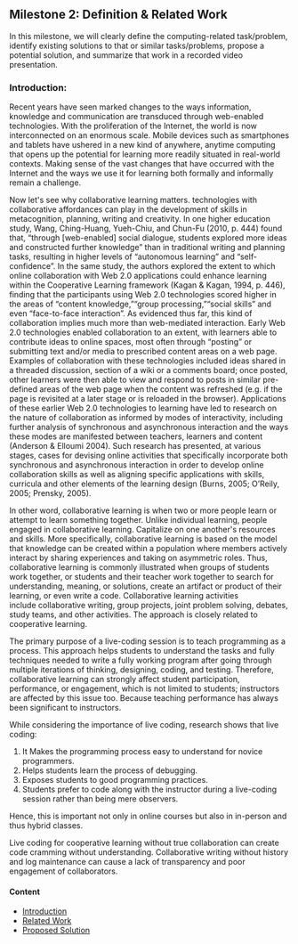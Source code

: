 ## Milestone 2: Definition & Related Work
In this milestone, we will clearly define the computing-related task/problem, identify existing solutions to that or similar tasks/problems,
propose a potential solution, and summarize that work in a recorded video presentation.

### Introduction:
Recent years have seen marked changes to the ways information, knowledge and communication are transduced through web-enabled technologies. With the proliferation of the Internet, the world is now interconnected on an enormous scale. Mobile devices such as smartphones and tablets have ushered in a new kind of anywhere, anytime computing that opens up the potential for learning more readily situated in real-world contexts. Making sense of the vast changes that have occurred with the Internet and the ways we use it for learning both formally and informally remain a challenge.

Now let's see why collaborative learning matters. technologies with collaborative affordances can play in the development of skills in metacognition, planning, writing and creativity. In one higher education study, Wang, Ching-Huang, Yueh-Chiu, and Chun-Fu (2010, p. 444) found that, “through [web-enabled] social dialogue, students explored more ideas and constructed further knowledge” than in traditional writing and planning tasks, resulting in higher levels of “autonomous learning” and “self-confidence”. In the same study, the authors explored the extent to which online collaboration with Web 2.0 applications could enhance learning within the Cooperative Learning framework (Kagan & Kagan, 1994, p. 446), finding that the participants using Web 2.0 technologies scored higher in the areas of “content knowledge,”“group processing,”“social skills” and even “face-to-face interaction”. As evidenced thus far, this kind of collaboration implies much more than web-mediated interaction. Early Web 2.0 technologies enabled collaboration to an extent, with learners able to contribute ideas to online spaces, most often through “posting” or submitting text and/or media to prescribed content areas on a web page. Examples of collaboration with these technologies included ideas shared in a threaded discussion, section of a wiki or a comments board; once posted, other learners were then able to view and respond to posts in similar pre-defined areas of the web page when the content was refreshed (e.g. if the page is revisited at a later stage or is reloaded in the browser). Applications of these earlier Web 2.0 technologies to learning have led to research on the nature of collaboration as informed by modes of interactivity, including further analysis of synchronous and asynchronous interaction and the ways these modes are manifested between teachers, learners and content (Anderson & Elloumi 2004). Such research has presented, at various stages, cases for devising online activities that specifically incorporate both synchronous and asynchronous interaction in order to develop online collaboration skills as well as aligning specific applications with skills, curricula and other elements of the learning design (Burns, 2005; O’Reily, 2005; Prensky, 2005).

In other word, collaborative learning is when two or more people learn or attempt to learn something together.
Unlike individual learning, people engaged in collaborative learning. Capitalize on one another's resources and skills. More specifically, collaborative learning is based on the model that knowledge can be created within a population where members actively interact by sharing experiences and taking on asymmetric roles. Thus, collaborative learning is commonly  illustrated when groups of students work together, or students and their teacher work together to search for understanding, meaning, or solutions, create an artifact or product of their learning, or even write a code. Collaborative learning activities include collaborative writing, group
projects, joint problem solving, debates, study teams, and other activities. The approach is closely related to cooperative learning. 

The primary purpose of a live-coding session is to teach programming as a process. This approach helps students to understand the tasks and fully
techniques needed to write a fully working program after going through multiple iterations of thinking, designing, coding, and testing.
Therefore, collaborative learning can strongly affect student participation, performance, or engagement, which is not limited to students;
instructors are affected by this issue too. Because teaching performance has always been significant to instructors. 

While considering the importance of live coding, research shows that live coding:
1. It Makes the programming process easy to understand for novice programmers.
2. Helps students learn the process of debugging.
3. Exposes students to good programming practices.
4. Students prefer to code along with the instructor during a live-coding session rather than being mere observers.
 
Hence, this is important not only in online courses but also in in-person and thus hybrid classes. 

Live coding for cooperative learning without true collaboration can create code cramming without understanding.
Collaborative writing without history and log maintenance can cause a lack of transparency and poor engagement of collaborators.




#### Content
- [Introduction](milestone2/introduction.md)
- [Related Work](milestone2/literature.md)
- [Proposed Solution](milestone2/solution.md)
